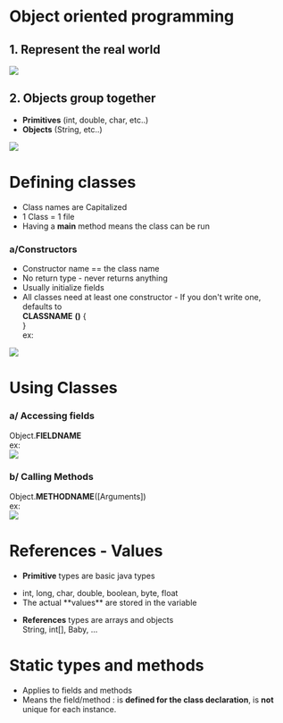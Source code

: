 # Object oriented programming  
## 1. Represent the real world  
<img src = "http://i.imgur.com/gKXPchZ.png">  

## 2. Objects group together
- **Primitives** (int, double, char, etc..)  
- **Objects** (String, etc..)  
<img src ="http://i.imgur.com/LcR7yVS.png">  

# Defining classes  

* Class names are Capitalized
* 1 Class = 1 file
* Having a **main** method means the class can be run
### a/Constructors  
* Constructor name == the class name  
* No return type  - never returns anything  
* Usually initialize fields  
* All classes need at least one constructor - If you don't write one, defaults to  
**CLASSNAME** **()** {  
}  
ex:  
<img src ="http://i.imgur.com/hFjmkCV.png">  
  
  
# Using Classes    

### a/ Accessing fields  
Object.**FIELDNAME**  
ex:  
<img src = "http://i.imgur.com/yjiej4K.png">  
### b/ Calling Methods  
Object.**METHODNAME**([Arguments])  
ex:  
<img src = "http://i.imgur.com/CmKNIvK.png">  
# References - Values  
- **Primitive** types are basic java types  

<ul>
  <li>int, long, char, double, boolean, byte, float</li>
  <li>The actual **values** are stored in  the variable</li>
</ul>  

- **References** types are arrays and objects  
 String, int[], Baby, ...  
 
 # Static types and methods  
 * Applies to fields and methods  
 * Means the field/method : is **defined for the class declaration**, is **not** unique for each instance.  
 
